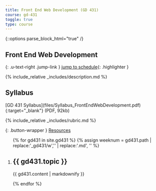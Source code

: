```yaml
---
title: Front End Web Development (GD 431)
course: gd-431
toggle: true
type: course
---
```


{::options parse_block_html="true" /}
<section>

Front End Web Development
=========================

{: .u-text-right .jump-link }
[jump to schedule](#week01){: .highlighter }

{% include_relative _includes/description.md %}

</section>

<aside>

Syllabus
--------

<span class="highlighter">
[GD 431 Syllabus](files/Syllabus_FrontEndWebDevelopment.pdf){:target="_blank"} (PDF, 92kb)
</span>

{% include_relative _includes/rubric.md %}

{: .button-wrapper }
<a href="{{ site.baseurl }}{% link resources.md %}" class="button--bordered">
<span class="button__borders"></span>
Resources</a>

</aside>

<ol class="u-list-reset schedule-list">
{% for gd431 in site.gd431 %}
{% assign weeknum = gd431.path | replace:'_gd431/w','' | replace:'.md', '' %}

  <li class="accordion-wrapper" id="week{{ weeknum }}">
    <h2 class="accordion-title{% if gd431.empty %} has-no-content js-content-toggle-ignore{% else %} js-trigger-content-toggle{% endif %}">
      {{ gd431.topic }}
    </h2>
    {{ gd431.content | markdownify }}
  </li>

{% endfor %}
</ol>
